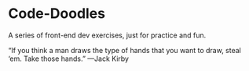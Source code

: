 # Code-Doodles
A series of front-end dev exercises, just for practice and fun.  

“If you think a man draws the type of hands that you want to draw, steal ‘em. Take those hands.”
—Jack Kirby
